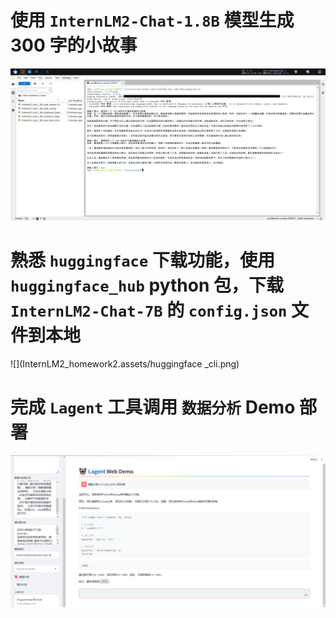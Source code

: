 # 使用 `InternLM2-Chat-1.8B` 模型生成 300 字的小故事

![](InternLM2_homework2.assets/300.png)



# 熟悉 `huggingface` 下载功能，使用 `huggingface_hub` python 包，下载 `InternLM2-Chat-7B` 的 `config.json` 文件到本地

![](InternLM2_homework2.assets/huggingface _cli.png)

# 完成 `Lagent` 工具调用 `数据分析` Demo 部署

![](InternLM2_homework2.assets/Lagent.png)